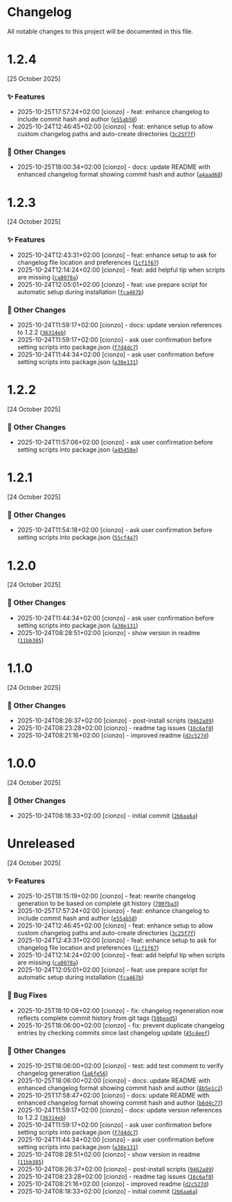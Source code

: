 # Changelog

All notable changes to this project will be documented in this file.

# 1.2.4
[25 October 2025]

### ✨ Features
* 2025-10-25T17:57:24+02:00 [cionzo] - feat: enhance changelog to include commit hash and author ([`e55ab50`](https://github.com/cionz0/verbump-js/commit/e55ab506f5a03804ab7317f1d9dc55c8577edfef))
* 2025-10-24T12:46:45+02:00 [cionzo] - feat: enhance setup to allow custom changelog paths and auto-create directories ([`3c25f7f`](https://github.com/cionz0/verbump-js/commit/3c25f7f12012a5f596d6f314b38f683dd17f6e58))

### 📝 Other Changes
* 2025-10-25T18:00:34+02:00 [cionzo] - docs: update README with enhanced changelog format showing commit hash and author ([`a4aad68`](https://github.com/cionz0/verbump-js/commit/a4aad688e1d09bbb0ceb4878eb550a7484e07cb7))


# 1.2.3
[24 October 2025]

### ✨ Features
* 2025-10-24T12:43:31+02:00 [cionzo] - feat: enhance setup to ask for changelog file location and preferences ([`1cf1f67`](https://github.com/cionz0/verbump-js/commit/1cf1f6748e71f425f3393eecb4a72969bcda2862))
* 2025-10-24T12:14:24+02:00 [cionzo] - feat: add helpful tip when scripts are missing ([`ca8078a`](https://github.com/cionz0/verbump-js/commit/ca8078aa2ba7066d068fbe38a352f0713d0a1013))
* 2025-10-24T12:05:01+02:00 [cionzo] - feat: use prepare script for automatic setup during installation ([`fca467b`](https://github.com/cionz0/verbump-js/commit/fca467b1a4a239e97854ae590a4c7a0ee3bb9b7e))

### 📝 Other Changes
* 2025-10-24T11:59:17+02:00 [cionzo] - docs: update version references to 1.2.2 ([`36314eb`](https://github.com/cionz0/verbump-js/commit/36314ebe6cdf8e0734a14298e58fd48b39ebfe57))
* 2025-10-24T11:59:17+02:00 [cionzo] - ask user confirmation before setting scripts into package.json ([`f7d4dc7`](https://github.com/cionz0/verbump-js/commit/f7d4dc7b0d05e01f161803abe0e47cee8e61dc27))
* 2025-10-24T11:44:34+02:00 [cionzo] - ask user confirmation before setting scripts into package.json ([`a38e131`](https://github.com/cionz0/verbump-js/commit/a38e131494db4b9863156c0ff4de78537ff0921a))


# 1.2.2
[24 October 2025]

### 📝 Other Changes
* 2025-10-24T11:57:06+02:00 [cionzo] - ask user confirmation before setting scripts into package.json ([`a45458e`](https://github.com/cionz0/verbump-js/commit/a45458ea819634466465dcb1ca7fa2caf3c5b917))


# 1.2.1
[24 October 2025]

### 📝 Other Changes
* 2025-10-24T11:54:18+02:00 [cionzo] - ask user confirmation before setting scripts into package.json ([`55cf4a7`](https://github.com/cionz0/verbump-js/commit/55cf4a79cb82efad3f37ebf21a45386145f11201))


# 1.2.0
[24 October 2025]

### 📝 Other Changes
* 2025-10-24T11:44:34+02:00 [cionzo] - ask user confirmation before setting scripts into package.json ([`a38e131`](https://github.com/cionz0/verbump-js/commit/a38e131494db4b9863156c0ff4de78537ff0921a))
* 2025-10-24T08:28:51+02:00 [cionzo] - show version in readme ([`11bb385`](https://github.com/cionz0/verbump-js/commit/11bb38512e025cf8e56f7b11e63b112a874be732))


# 1.1.0
[24 October 2025]

### 📝 Other Changes
* 2025-10-24T08:26:37+02:00 [cionzo] - post-install scripts ([`9462a89`](https://github.com/cionz0/verbump-js/commit/9462a894ebc348b60b0736b48f7eba18d99b22c2))
* 2025-10-24T08:23:28+02:00 [cionzo] - readme tag issues ([`16c6af8`](https://github.com/cionz0/verbump-js/commit/16c6af8e02d6f84b9f6f7133fd4bd99d0f95cf78))
* 2025-10-24T08:21:16+02:00 [cionzo] - improved readme ([`d2c527d`](https://github.com/cionz0/verbump-js/commit/d2c527dbd0e4ddd88a3621fc61975a3d967cb7a2))


# 1.0.0
[24 October 2025]

### 📝 Other Changes
* 2025-10-24T08:18:33+02:00 [cionzo] - initial commit ([`2b6aa6a`](https://github.com/cionz0/verbump-js/commit/2b6aa6aa872b9c9c375c8b6b63f56c3f5f130817))


# Unreleased
[24 October 2025]

### ✨ Features
* 2025-10-25T18:15:19+02:00 [cionzo] - feat: rewrite changelog generation to be based on complete git history ([`700fba3`](https://github.com/cionz0/verbump-js/commit/700fba3f38f170f09dcbb049ab7e5a413f8d5403))
* 2025-10-25T17:57:24+02:00 [cionzo] - feat: enhance changelog to include commit hash and author ([`e55ab50`](https://github.com/cionz0/verbump-js/commit/e55ab506f5a03804ab7317f1d9dc55c8577edfef))
* 2025-10-24T12:46:45+02:00 [cionzo] - feat: enhance setup to allow custom changelog paths and auto-create directories ([`3c25f7f`](https://github.com/cionz0/verbump-js/commit/3c25f7f12012a5f596d6f314b38f683dd17f6e58))
* 2025-10-24T12:43:31+02:00 [cionzo] - feat: enhance setup to ask for changelog file location and preferences ([`1cf1f67`](https://github.com/cionz0/verbump-js/commit/1cf1f6748e71f425f3393eecb4a72969bcda2862))
* 2025-10-24T12:14:24+02:00 [cionzo] - feat: add helpful tip when scripts are missing ([`ca8078a`](https://github.com/cionz0/verbump-js/commit/ca8078aa2ba7066d068fbe38a352f0713d0a1013))
* 2025-10-24T12:05:01+02:00 [cionzo] - feat: use prepare script for automatic setup during installation ([`fca467b`](https://github.com/cionz0/verbump-js/commit/fca467b1a4a239e97854ae590a4c7a0ee3bb9b7e))

### 🐛 Bug Fixes
* 2025-10-25T18:10:08+02:00 [cionzo] - fix: changelog regeneration now reflects complete commit history from git tags ([`59bead5`](https://github.com/cionz0/verbump-js/commit/59bead577d4c7f3bd41e53b96f032813f95046cb))
* 2025-10-25T18:06:00+02:00 [cionzo] - fix: prevent duplicate changelog entries by checking commits since last changelog update ([`45c4eef`](https://github.com/cionz0/verbump-js/commit/45c4eeff3612107b2fb71d55169f4c3c823faefc))

### 📝 Other Changes
* 2025-10-25T18:06:00+02:00 [cionzo] - test: add test comment to verify changelog generation ([`1a6fe56`](https://github.com/cionz0/verbump-js/commit/1a6fe567ad2d111049ed797eddbb6e70a4b56a79))
* 2025-10-25T18:06:00+02:00 [cionzo] - docs: update README with enhanced changelog format showing commit hash and author ([`8b5e1c2`](https://github.com/cionz0/verbump-js/commit/8b5e1c20c2ff8710074fccd97f25a4ae0a1adecb))
* 2025-10-25T17:58:47+02:00 [cionzo] - docs: update README with enhanced changelog format showing commit hash and author ([`b6d4c77`](https://github.com/cionz0/verbump-js/commit/b6d4c7739bfe5189ee010bdf075531ed82bdaafc))
* 2025-10-24T11:59:17+02:00 [cionzo] - docs: update version references to 1.2.2 ([`36314eb`](https://github.com/cionz0/verbump-js/commit/36314ebe6cdf8e0734a14298e58fd48b39ebfe57))
* 2025-10-24T11:59:17+02:00 [cionzo] - ask user confirmation before setting scripts into package.json ([`f7d4dc7`](https://github.com/cionz0/verbump-js/commit/f7d4dc7b0d05e01f161803abe0e47cee8e61dc27))
* 2025-10-24T11:44:34+02:00 [cionzo] - ask user confirmation before setting scripts into package.json ([`a38e131`](https://github.com/cionz0/verbump-js/commit/a38e131494db4b9863156c0ff4de78537ff0921a))
* 2025-10-24T08:28:51+02:00 [cionzo] - show version in readme ([`11bb385`](https://github.com/cionz0/verbump-js/commit/11bb38512e025cf8e56f7b11e63b112a874be732))
* 2025-10-24T08:26:37+02:00 [cionzo] - post-install scripts ([`9462a89`](https://github.com/cionz0/verbump-js/commit/9462a894ebc348b60b0736b48f7eba18d99b22c2))
* 2025-10-24T08:23:28+02:00 [cionzo] - readme tag issues ([`16c6af8`](https://github.com/cionz0/verbump-js/commit/16c6af8e02d6f84b9f6f7133fd4bd99d0f95cf78))
* 2025-10-24T08:21:16+02:00 [cionzo] - improved readme ([`d2c527d`](https://github.com/cionz0/verbump-js/commit/d2c527dbd0e4ddd88a3621fc61975a3d967cb7a2))
* 2025-10-24T08:18:33+02:00 [cionzo] - initial commit ([`2b6aa6a`](https://github.com/cionz0/verbump-js/commit/2b6aa6aa872b9c9c375c8b6b63f56c3f5f130817))


